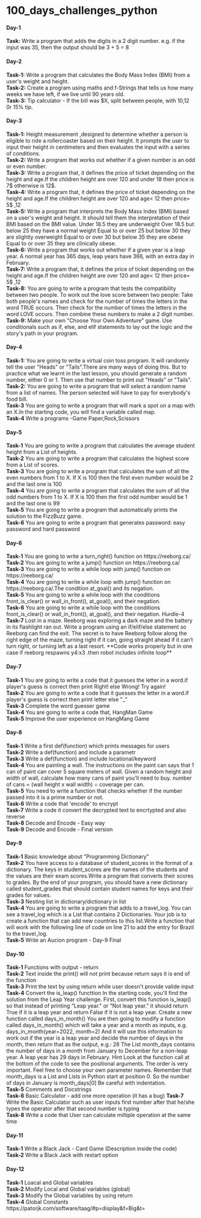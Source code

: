 # 100_days_challenges_python

<h4>Day-1</h4>
<b>Task:</b> Write a program that adds the digits in a 2 digit number. e.g. if the input was 35, then the output should be 3 + 5 = 8

<h4>Day-2</h4>
<b>Task-1:</b> Write a program that calculates the Body Mass Index (BMI) from a user's weight and height. <br/>
<b>Task-2:</b> Create a program using maths and f-Strings that tells us how many weeks we have left, if we live until 90 years old.<br/>
<b>Task-3:</b> Tip calculator - If the bill was $X, split between  people, with 10,12 0r 15% tip. 

<h4>Day-3</h4>
<b>Task-1:</b> Height measurement ,designed to determine whether a person is eligible to ride a rollercoaster based on their height. It prompts the user to input their height in centimeters and then evaluates the input with a series of conditions.<br/>
<b>Task-2:</b> Write a program that works out whether if a given number is an odd or even number.<br/>
<b>Task-3:</b> Write a program that, it defines the price of ticket depending on the height and age.If the children height are over 120 and under 18 then price is 7$ otherwise is 12$.<br/>
<b>Task-4:</b> Write a program that, it defines the price of ticket depending on the height and age.If the children height are over 120 and  age< 12 then price= 5$ ,12<age<=18 then price= 7$, otherwise price is 12$                     ><br/>
<b>Task-5:</b> Write a program that interprets the Body Mass Index (BMI) based on a user's weight and height. It should tell them the interpretation of their BMI based on the BMI value. Under 18.5 they are underweight Over 18.5 but below 25 they have a normal weight Equal to or over 25 but below 30 they are slightly overweight Equal to or over 30 but below 35 they are obese Equal to or over 35 they are clinically obese.<br/>
<b>Task-6:</b> Write a program that works out whether if a given year is a leap year. A normal year has 365 days, leap years have 366, with an extra day in February. <br/>
<b>Task-7:</b> Write a program that, it defines the price of ticket depending on the height and age.If the children height are over 120 and  age< 12 then price= 5$ ,12<age<=18 then price= 7$, otherwise price is 12$.If you want aslo photo taken then add +3$                           ><br/>
<b>Task-8:</b> You are going to write a program that tests the compatibility between two people. To work out the love score between two people: Take both people's names and check for the number of times the letters in the word TRUE occurs. Then check for the number of times the letters in the word LOVE occurs. Then combine these numbers to make a 2 digit number.<br/>
<b>Task-9:</b> Make your own "Choose Your Own Adventure" game. Use conditionals such as if, else, and elif statements to lay out the logic and the story's path in your program.

<h4>Day-4</h4>
<b>Task-1:</b> You are going to write a virtual coin toss program. It will randomly tell the user "Heads" or "Tails".There are many ways of doing this. But to practice what we learnt in the last lesson, you should generate a random number, either 0 or 1. Then use that number to print out "Heads" or "Tails".<br/>
<b>Task-2:</b> You are going to write a program that will select a random name from a list of names. The person selected will have to pay for everybody's food bill.<br/>
<b>Task-3</b> You are going to write a program that will mark a spot on a map with an X.In the starting code, you will find a variable called map.<br/>
<b>Task-4</b> Write a programs -Game Paper,Rock,Scissors

<h4>Day-5</h4>
<b>Task-1</b> You are going to write a program that calculates the average student height from a List of heights.<br/>
<b>Task-2</b> You are going to write a program that calculates the highest score from a List of scores.<br/>
<b>Task-3</b> You are going to write a program that calculates the sum of all the even numbers from 1 to X. If X is 100 then the first even number would be 2 and the last one is 100 <br/>
<b>Task-4</b> You are going to write a program that calculates the sum of all the odd numbers from 1 to X. If X is 100 then the first odd number would be 1 and the last one is 99 <br/>
<b>Task-5</b> You are going to write a program that automatically prints the solution to the FizzBuzz game. <br/>
<b>Task-6</b> You are going to write a program that generates password: easy password and hard password

<h4>Day-6</h4>
<b>Task-1</b> You are going to write a turn_right() function on https://reeborg.ca/  <br/>
<b>Task-2</b> You are going to write a jump() function on https://reeborg.ca/  <br/>
<b>Task-3</b> You are going to write a while loop with jump() function on https://reeborg.ca/  <br/>
<b>Task-4</b> You are going to write a while loop with jump() function on https://reeborg.ca/.The condition at_goal() and its negation.  <br/>
<b>Task-5</b> You are going to write a while loop with the conditions front_is_clear() or wall_in_front(), at_goal(), and their negation.  <br/>
<b>Task-6</b> You are going to write a while loop with the conditions front_is_clear() or wall_in_front(), at_goal(), and their negation. Hurdle-4  <br/>
<b>Task-7</b> Lost in a maze.  Reeborg was exploring a dark maze and the battery in its flashlight ran out. Write a program using an if/elif/else statement so Reeborg can find the exit. The secret is to have Reeborg follow along the right edge of the maze, turning right if it can, going straight ahead if it can’t turn right, or turning left as a last resort. **Code works properly but in one case if reeborg respawns y4:x3 .then robot includes infinite loop**

<h4>Day-7</h4>
<b>Task-1</b> You are going to write a code that it guesses the letter in a word.if player's guess is correct then print Right! else Wrong! Try again!  <br/>
<b>Task-2</b> You are going to write a code that it guesses the letter in a word.if player's guess is correct then print letter else "_"  <br/>
<b>Task-3</b> Complete the word guesser game <br/>
<b>Task-4</b> You are going to write a code that, HangMan Game <br/>
<b>Task-5</b> Improve the user experience on HangMang Game

<h4>Day-8</h4>
<b>Task-1</b> Write a first def(function) which prints messages for users <br/>
<b>Task-2</b> Write a def(function) and include a parametr <br/>
<b>Task-3</b> Write a def(function) and include locational/keyword <br/>
<b>Task-4</b> You are painting a wall. The instructions on the paint can says that 1 can of paint can cover 5 square meters of wall. Given a random height and width of wall, calculate how many cans of paint you'll need to buy. number of cans = (wall height x wall width) ÷ coverage per can. <br/>
<b>Task-5</b> You need to write a function that checks whether if the number passed into it is a prime number or not. <br/>
<b>Task-6</b> Write a code that 'encode' to encrypt <br/>
<b>Task-7</b> Write a code it convert the decrypted text to encrtypted and also reverse <br/>
<b>Task-8</b> Decode and Encode - Easy way <br/>
<b>Task-9</b> Decode and Encode - Final version

<h4>Day-9</h4>
<b>Task-1</b> Basic knowledge about "Programming Dictionary" <br/>
<b>Task-2</b> You have access to a database of student_scores in the format of a dictionary. The keys in student_scores are the names of the students and the values are their exam scores.Write a program that converts their scores to grades. By the end of your program, you should have a new dictionary called student_grades that should contain student names for keys and their grades for values. <br/>
<b>Task-3</b> Nesting list in dictionary/dictionary in list <br/>
<b>Task-4</b> You are going to write a program that adds to a travel_log. You can see a travel_log which is a List that contains 2 Dictionaries. Your job is to create a function that can add new countries to this list.Write a function that will work with the following line of code on line 21 to add the entry for Brazil to the travel_log. <br/>
<b>Task-5</b> Write an Aucion program - Day-9 Final

<h4>Day-10</h4>
<b>Task-1</b> Functions with output - return <br/>
<b>Task-2</b> Text inside the print() will not print because return says it is end of the function <br/>
<b>Task-3</b> Print the text by using return while user doesn't provide valide input <br/>
<b>Task-4</b> Convert the is_leap() functtion In the starting code, you'll find the solution from the Leap Year challenge. First, convert this function is_leap() so that instead of printing "Leap year." or "Not leap year." it should return True if it is a leap year and return False if it is not a leap year. Create a new function called days_in_month() You are then going to modify a function called days_in_month() which will take a year and a month as inputs, e.g. days_in_month(year=2022, month=2) And it will use this information to work out if the year is a leap year and decide the number of days in the month, then return that as the output, e.g.: 28 The List month_days contains the number of days in a month from January to December for a non-leap year. A leap year has 29 days in February. Hint Look at the function call at the bottom of the code to see the positional arguments. The order is very important. Feel free to choose your own parameter names. Remember that month_days is a List and Lists in Python start at position 0. So the number of days in January is month_days[0] Be careful with indentation. <br/>
<b>Task-5</b> Comments and Docstrings <br/>
<b>Task-6</b> Basic Calculator - add one more operation (it has a bug)
<b>Task-7</b> Write the Basic Calculator such as user inputs first number after that he/she types the operator after that second number is typing  <br/>
<b>Task-8</b> Write a code that User can calculate miltiple operation at the same time <br/>

<h4>Day-11</h4>
<b>Task-1</b> Write a Black Jack - Card Game (Description inside the code)   <br/>
<b>Task-2</b> Write a Black Jack with restart option  <br/>

<h4>Day-12</h4>
<b>Task-1</b> Loacal and Global variables  <br/>
<b>Task-2</b> Modify Local and Global variables (global)  <br/>
<b>Task-3</b> Modify the Global variables by using return  <br/>
<b>Task-4</b> Global Constants   https://patorjk.com/software/taag/#p=display&f=Big&t=



